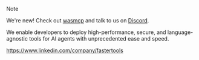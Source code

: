 > [!NOTE]  
> We're new! Check out [wasmcp](https://github.com/wasmcp/wasmcp) and talk to us on [Discord](https://discord.gg/ByFw4eKEU7).

We enable developers to deploy high-performance, secure, and language-agnostic tools for AI agents with unprecedented ease and speed.

https://www.linkedin.com/company/fastertools

